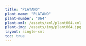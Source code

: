 ```yaml
---
title: "PLATANO"
plant-name: "PLATANO"
plant-number: "064"
plant-xml: /assets/xml/plant064.xml
plant-img: /assets/img/plant064.jpg
layout: single-xml
toc: true
---
```

